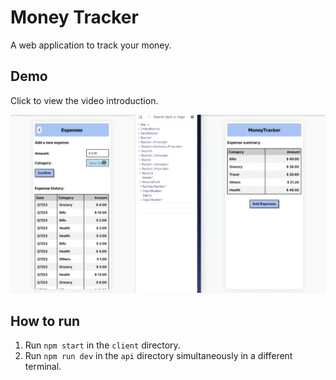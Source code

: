 # Money Tracker

A web application to track your money.

## Demo

Click to view the video introduction.

[![IMAGE ALT TEXT HERE](img.png)](https://www.youtube.com/watch?v=8Z74b9XpRYo)

## How to run

1. Run `npm start` in the `client` directory.
2. Run `npm run dev` in the `api` directory simultaneously in a different terminal.
